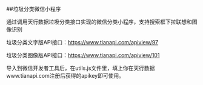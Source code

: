 ##垃圾分类微信小程序

通过调用天行数据垃圾分类接口实现的微信分类小程序，支持搜索框下拉联想和图像识别

垃圾分类文字版API接口：https://www.tianapi.com/apiview/97

垃圾分类图像版API接口：https://www.tianapi.com/apiview/101

导入到微信开发者工具后，在utils.js文件里，填上你在天行数据www.tianapi.com注册后获得的apikey即可使用。

